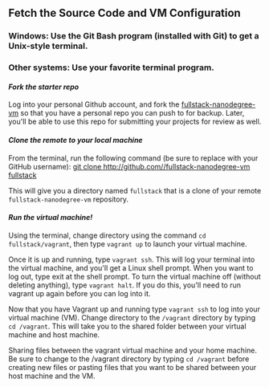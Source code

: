 ## Fetch the Source Code and VM Configuration
### Windows: Use the Git Bash program (installed with Git) to get a Unix-style terminal.

### Other systems: Use your favorite terminal program.

#### *Fork the starter repo*
Log into your personal Github account, and fork the [fullstack-nanodegree-vm](https://github.com/udacity/fullstack-nanodegree-vm) so that you have a personal repo you can push to for backup. Later, you'll be able to use this repo for submitting your projects for review as well.

#### *Clone the remote to your local machine*
From the terminal, run the following command (be sure to replace <username> with your GitHub username): [git clone http://github.com/<username>/fullstack-nanodegree-vm fullstack]()

This will give you a directory named `fullstack` that is a clone of your remote `fullstack-nanodegree-vm` repository.

#### *Run the virtual machine!*
Using the terminal, change directory using the command `cd fullstack/vagrant`, then type `vagrant up` to launch your virtual machine.

Once it is up and running, type `vagrant ssh`. This will log your terminal into the virtual machine, and you'll get a Linux shell prompt. When you want to log out, type exit at the shell prompt. To turn the virtual machine off (without deleting anything), type `vagrant halt`. If you do this, you'll need to run vagrant up again before you can log into it.

Now that you have Vagrant up and running type `vagrant ssh` to log into your virtual machine (VM). Change directory to the `/vagrant` directory by typing `cd /vagrant`. This will take you to the shared folder between your virtual machine and host machine.

Sharing files between the vagrant virtual machine and your home machine.
Be sure to change to the /vagrant directory by typing `cd /vagrant` before creating new files or pasting files that you want to be shared between your host machine and the VM.